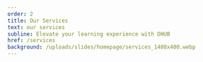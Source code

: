 ```yaml
---
order: 2
title: Our Services
text: our services
subline: Elevate your learning experience with DHUB
href: /services
background: /uploads/slides/homepage/services_1408x400.webp
---
```


